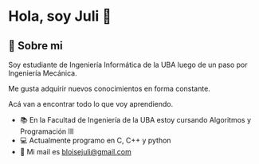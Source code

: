 
# Hola, soy Juli 👋

  
## 🚀 Sobre mi
Soy estudiante de Ingeniería Informática de la UBA luego de un paso por Ingeniería Mecánica.

Me gusta adquirir nuevos conocimientos en forma constante.

Acá van a encontrar todo lo que voy aprendiendo.  

- :books: En la Facultad de Ingeniería de la UBA estoy cursando Algoritmos y Programación III  
- :computer: Actualmente programo en C, C++ y python
- :email: Mi mail es bloisejuli@gmail.com

<!---
bloisejuli/bloisejuli is a ✨ special ✨ repository because its `README.md` (this file) appears on your GitHub profile.
You can click the Preview link to take a look at your changes.
--->
